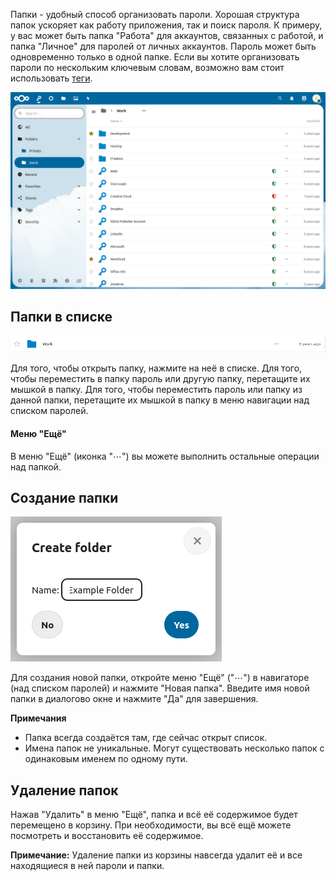 Папки - удобный способ организовать пароли. Хорошая структура папок ускоряет как работу приложения, так и поиск пароля. К примеру, у вас может быть папка "Работа" для аккаунтов, связанных с работой, и папка "Личное" для паролей от личных аккаунтов.
Пароль может быть одновременно только в одной папке.
Если вы хотите организовать пароли по нескольким ключевым словам, возможно вам стоит использовать [теги](./Tags).

![The folder section](_files/folder-section.png)

## Папки в списке
![A single folder as displayed in the list view](_files/folder-single.png)

Для того, чтобы открыть папку, нажмите на неё в списке.
Для того, чтобы переместить в папку пароль или другую папку, перетащите их мышкой в папку.
Для того, чтобы переместить пароль или папку из данной папки, перетащите их мышкой в папку в меню навигации над списком паролей.

#### Меню "Ещё"
В меню "Ещё" (иконка "⋯") вы можете выполнить остальные операции над папкой.

## Создание папки
![The folder creation dialog](_files/folder-create.png)

Для создания новой папки, откройте меню "Ещё" ("⋯") в навигаторе (над списком паролей) и нажмите "Новая папка".
Введите имя новой папки в диалогово окне и нажмите "Да" для завершения.

**Примечания**
- Папка всегда создаётся там, где сейчас открыт список.
- Имена папок не уникальные. Могут существовать несколько папок с одинаковым именем по одному пути.

## Удаление папок
Нажав "Удалить" в меню "Ещё", папка и всё её содержимое будет перемещено в корзину. При необходимости, вы всё ещё можете посмотреть и восстановить её содержимое.

**Примечание:** Удаление папки из корзины навсегда удалит её и все находящиеся в ней пароли и папки.
